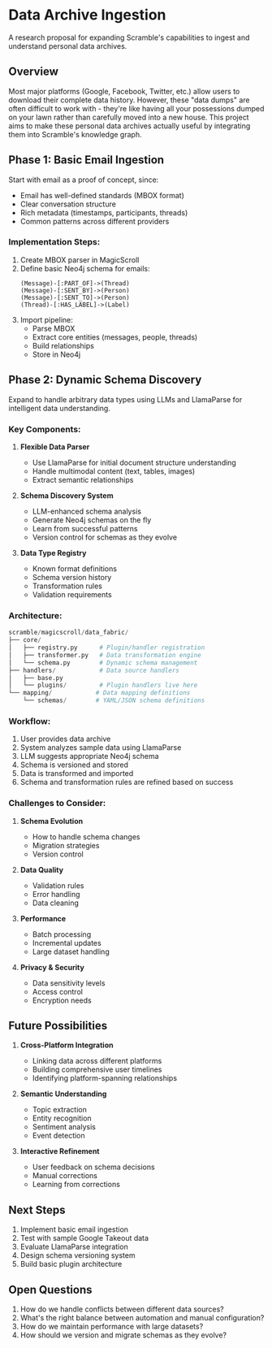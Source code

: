 # Data Archive Ingestion

A research proposal for expanding Scramble's capabilities to ingest and understand personal data archives.

## Overview

Most major platforms (Google, Facebook, Twitter, etc.) allow users to download their complete data history. However, these "data dumps" are often difficult to work with - they're like having all your possessions dumped on your lawn rather than carefully moved into a new house. This project aims to make these personal data archives actually useful by integrating them into Scramble's knowledge graph.

## Phase 1: Basic Email Ingestion

Start with email as a proof of concept, since:
- Email has well-defined standards (MBOX format)
- Clear conversation structure
- Rich metadata (timestamps, participants, threads)
- Common patterns across different providers

### Implementation Steps:
1. Create MBOX parser in MagicScroll
2. Define basic Neo4j schema for emails:
   ```cypher
   (Message)-[:PART_OF]->(Thread)
   (Message)-[:SENT_BY]->(Person)
   (Message)-[:SENT_TO]->(Person)
   (Thread)-[:HAS_LABEL]->(Label)
   ```
3. Import pipeline:
   - Parse MBOX
   - Extract core entities (messages, people, threads)
   - Build relationships
   - Store in Neo4j

## Phase 2: Dynamic Schema Discovery

Expand to handle arbitrary data types using LLMs and LlamaParse for intelligent data understanding.

### Key Components:

1. **Flexible Data Parser**
   - Use LlamaParse for initial document structure understanding
   - Handle multimodal content (text, tables, images)
   - Extract semantic relationships

2. **Schema Discovery System**
   - LLM-enhanced schema analysis
   - Generate Neo4j schemas on the fly
   - Learn from successful patterns
   - Version control for schemas as they evolve

3. **Data Type Registry**
   - Known format definitions
   - Schema version history
   - Transformation rules
   - Validation requirements

### Architecture:

```python
scramble/magicscroll/data_fabric/
├── core/
│   ├── registry.py      # Plugin/handler registration
│   ├── transformer.py   # Data transformation engine
│   └── schema.py        # Dynamic schema management
├── handlers/            # Data source handlers
│   ├── base.py         
│   └── plugins/         # Plugin handlers live here
└── mapping/            # Data mapping definitions
    └── schemas/        # YAML/JSON schema definitions
```

### Workflow:

1. User provides data archive
2. System analyzes sample data using LlamaParse
3. LLM suggests appropriate Neo4j schema
4. Schema is versioned and stored
5. Data is transformed and imported
6. Schema and transformation rules are refined based on success

### Challenges to Consider:

1. **Schema Evolution**
   - How to handle schema changes
   - Migration strategies
   - Version control

2. **Data Quality**
   - Validation rules
   - Error handling
   - Data cleaning

3. **Performance**
   - Batch processing
   - Incremental updates
   - Large dataset handling

4. **Privacy & Security**
   - Data sensitivity levels
   - Access control
   - Encryption needs

## Future Possibilities

1. **Cross-Platform Integration**
   - Linking data across different platforms
   - Building comprehensive user timelines
   - Identifying platform-spanning relationships

2. **Semantic Understanding**
   - Topic extraction
   - Entity recognition
   - Sentiment analysis
   - Event detection

3. **Interactive Refinement**
   - User feedback on schema decisions
   - Manual corrections
   - Learning from corrections

## Next Steps

1. Implement basic email ingestion
2. Test with sample Google Takeout data
3. Evaluate LlamaParse integration
4. Design schema versioning system
5. Build basic plugin architecture

## Open Questions

1. How do we handle conflicts between different data sources?
2. What's the right balance between automation and manual configuration?
3. How do we maintain performance with large datasets?
4. How should we version and migrate schemas as they evolve?